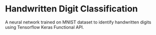 # Handwritten Digit Classification
A neural network trained on MNIST dataset to identify handwritten digits using Tensorflow Keras Functional API.
